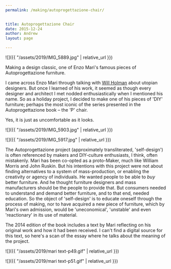 ```yaml
---
permalink: /making/autoprogettazione-chair/

  
title: Autoprogettazione Chair
date: 2015-12-24
author: Andrew
layout: page

---
```





![]({{ "/assets/2019/IMG_5889.jpg" | relative_url }})

Making a design classic, one of Enzo Mari's famous pieces of Autoprogettazione furniture.

<!--more-->






I came across Enzo Mari through talking with [Will Holman](http://objectguerilla.com/blog/2013/9/26/autopreggizione) about utopian designers. But once I learned of his work, it seemed as though every designer and architect I met nodded enthusiastically when I mentioned his name. So as a holiday project, I decided to make one of his pieces of 'DIY' furniture; perhaps the most iconic of the series presented in the Autoprogettazione book – the 'P' chair.

Yes, it is just as uncomfortable as it looks.

![]({{ "/assets/2019/IMG_5903.jpg" | relative_url }})

![]({{ "/assets/2019/IMG_5917.jpg" | relative_url }})



The Autoprogettazione project (approximately transliterated, 'self-design') is often referenced by makers and DIY-culture enthusiasts, I think, often mistakenly. Mari has been co-opted as a proto-Maker, much like William Morris and John Ruskin. But his intentions with this project were not about finding alternatives to a system of mass-production, or enabling the creativity or agency of individuals. He wanted people to be able to *buy*  better furniture. And he thought furniture designers and mass manufacturers should be the people to provide that. But consumers needed to understand and demand better furniture, and to that end, needed education. So the object of 'self-design' is to educate oneself through the process of making, nor to have acquired a new piece of furniture, which by Mari's own admission, would be 'uneconomical', 'unstable' and even 'reactionary' in its use of material.

The 2014 edition of the book includes a text by Mari reflecting on his original work and how it had been received. I can't find a digital source for this text, so here's a scan of the essay where he talks about the meaning of the project.

<!-- ![]({{ "/assets/2019/IMG_5927-crop.jpg" | relative_url }}) -->
![]({{ "/assets/2019/mari text-p49.gif" | relative_url }})

![]({{ "/assets/2019/mari text-p51.gif" | relative_url }})
